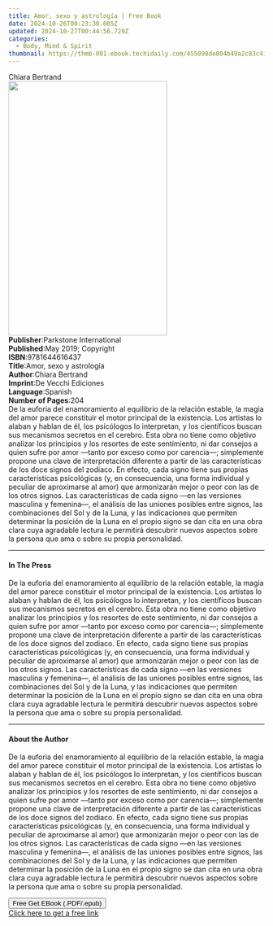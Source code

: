```yaml
---
title: Amor, sexo y astrología | Free Book
date: 2024-10-26T00:23:30.085Z
updated: 2024-10-27T00:44:56.729Z
categories:
  - Body, Mind & Spirit
thumbnail: https://thmb-001-ebook.techidaily.com/455098de804b49a2c83c412acb638b628252254151b7c0de46ab32b0a09a3a41.jpg
---
```

<main id="book-container">
  <div class="flex flex-col">
    <div class="book-brief flex-1 py-6 px-4 sm:p-6 md:py-10 md:px-8">
      <!-- brief-->
      <div class="book-brief-main">Chiara Bertrand</div>
    </div>
    <div
      class="book-meta-info flex-1 grid gap-4 col-start-1 col-end-3 row-start-1 sm:mb-6 sm:grid-cols-4 lg:gap-6 lg:col-start-2 lg:row-end-6 lg:row-span-6 lg:mb-0"
    >
      <div
        class="book-meta-info-left place-content-center mt-4 p-4 text-sm leading-6 col-start-2 col-span-2 dark:text-slate-400"
      >
        <img
          class="w-full h-500 object-cover rounded-lg sm:h-255 sm:col-span-2 lg:col-span-full"
          src="https://img-001-ebook.techidaily.com/b11c23a8ca54d462214d76ebb5b1c73911e2fd67631f7a385649f047f39d3553.jpg"
          alt=""
          width="312"
          height="500"
        />
      </div>
      <div
        class="book-meta-info-right mt-2 col-start-1 row-start-2 col-span-3 self-center"
      >
        <!-- meta data  -->
        <div class="flex flex-col px-4 md:px-8">
          <div class="flex-1">
            <strong>Publisher</strong>:<span class="px-2"
              >Parkstone International</span
            >
          </div>
          <div class="flex-1">
            <strong>Published</strong>:<span class="px-2"
              >May 2019; Copyright</span
            >
          </div>
          <div class="flex-1">
            <strong>ISBN</strong>:<span class="px-2">9781644616437</span>
          </div>
          <div class="flex-1">
            <strong>Title</strong>:<span class="px-2"
              >Amor, sexo y astrología</span
            >
          </div>
          <div class="flex-1">
            <strong>Author</strong>:<span class="px-2">Chiara Bertrand</span>
          </div>
          <div class="flex-1">
            <strong>Imprint</strong>:<span class="px-2"
              >De Vecchi Ediciones</span
            >
          </div>
          <div class="flex-1">
            <strong>Language</strong>:<span class="px-2">Spanish</span>
          </div>
          <div class="flex-1">
            <strong>Number of Pages</strong>:<span class="px-2">204</span>
          </div>
        </div>
      </div>
    </div>
    <div class="book-description flex-1 py-6 px-4 sm:p-6 md:py-10 md:px-8">
      <div class="book-description-main">
        <div accordion-content="" id="description">
          De la euforia del enamoramiento al equilibrio de la relación estable,
          la magia del amor parece constituir el motor principal de la
          existencia. Los artistas lo alaban y hablan de él, los psicólogos lo
          interpretan, y los científicos buscan sus mecanismos secretos en el
          cerebro. Esta obra no tiene como objetivo analizar los principios y
          los resortes de este sentimiento, ni dar consejos a quien sufre por
          amor —tanto por exceso como por carencia—; simplemente propone una
          clave de interpretación diferente a partir de las características de
          los doce signos del zodiaco. En efecto, cada signo tiene sus propias
          características psicológicas (y, en consecuencia, una forma individual
          y peculiar de aproximarse al amor) que armonizarán mejor o peor con
          las de los otros signos. Las características de cada signo —en las
          versiones masculina y femenina—, el análisis de las uniones posibles
          entre signos, las combinaciones del Sol y de la Luna, y las
          indicaciones que permiten determinar la posición de la Luna en el
          propio signo se dan cita en una obra clara cuya agradable lectura le
          permitirá descubrir nuevos aspectos sobre la persona que ama o sobre
          su propia personalidad.
        </div>
        <div class="accordion-fader"></div>
      </div>
    </div>
    <div class="book-excerpts flex-1 py-6 px-4 sm:p-6 md:py-10 md:px-8">
      <!-- excerpts-->
      <div class="book-excerpts-main">
        <hr />
        <h4 class="placeholder placeholder-heading">
          <span>In The Press</span>
        </h4>
        <p>
          De la euforia del enamoramiento al equilibrio de la relación estable,
          la magia del amor parece constituir el motor principal de la
          existencia. Los artistas lo alaban y hablan de él, los psicólogos lo
          interpretan, y los científicos buscan sus mecanismos secretos en el
          cerebro. Esta obra no tiene como objetivo analizar los principios y
          los resortes de este sentimiento, ni dar consejos a quien sufre por
          amor —tanto por exceso como por carencia—; simplemente propone una
          clave de interpretación diferente a partir de las características de
          los doce signos del zodiaco. En efecto, cada signo tiene sus propias
          características psicológicas (y, en consecuencia, una forma individual
          y peculiar de aproximarse al amor) que armonizarán mejor o peor con
          las de los otros signos. Las características de cada signo —en las
          versiones masculina y femenina—, el análisis de las uniones posibles
          entre signos, las combinaciones del Sol y de la Luna, y las
          indicaciones que permiten determinar la posición de la Luna en el
          propio signo se dan cita en una obra clara cuya agradable lectura le
          permitirá descubrir nuevos aspectos sobre la persona que ama o sobre
          su propia personalidad.
        </p>
      </div>
    </div>
    <div class="book-about-author flex-1 py-6 px-4 sm:p-6 md:py-10 md:px-8">
      <!-- about author-->
      <div class="book-main-author-main">
        <hr />
        <h4 class="placeholder placeholder-heading">
          <span>About the Author</span>
        </h4>
        <p>
          De la euforia del enamoramiento al equilibrio de la relación estable,
          la magia del amor parece constituir el motor principal de la
          existencia. Los artistas lo alaban y hablan de él, los psicólogos lo
          interpretan, y los científicos buscan sus mecanismos secretos en el
          cerebro. Esta obra no tiene como objetivo analizar los principios y
          los resortes de este sentimiento, ni dar consejos a quien sufre por
          amor —tanto por exceso como por carencia—; simplemente propone una
          clave de interpretación diferente a partir de las características de
          los doce signos del zodiaco. En efecto, cada signo tiene sus propias
          características psicológicas (y, en consecuencia, una forma individual
          y peculiar de aproximarse al amor) que armonizarán mejor o peor con
          las de los otros signos. Las características de cada signo —en las
          versiones masculina y femenina—, el análisis de las uniones posibles
          entre signos, las combinaciones del Sol y de la Luna, y las
          indicaciones que permiten determinar la posición de la Luna en el
          propio signo se dan cita en una obra clara cuya agradable lectura le
          permitirá descubrir nuevos aspectos sobre la persona que ama o sobre
          su propia personalidad.
        </p>
      </div>
    </div>
    <div class="book-free-get flex-1 py-6 px-4 sm:p-6 md:py-10 md:px-8">
      <button
        id="btn-free-get"
        class="bg-blue-500 hover:bg-blue-700 text-white font-bold py-2 px-4 rounded"
      >
        Free Get EBook (.PDF/.epub)
      </button>
      <div id="countdown-display" class="px-2 text-lg mt-2"></div>
      <a
        id="free-link"
        class="hidden bg-blue-500 hover:bg-blue-700 text-white font-bold py-2 px-4 rounded"
        href="https://www.ebooks.com/en-us/book/209824378/amor-sexo-y-astrolog-a/chiara-bertrand/"
        target="_blank"
        >Click here to get a free link</a
      >
    </div>
    <script>
      let countdownTime = 0;
      let countdownInterval = null;
      document
        .getElementById('btn-free-get')
        .addEventListener('click', startCountdown);
      function startCountdown() {
        countdownTime = new Date().getTime() + 60000 * 3;
        countdownInterval = setInterval(updateCountdown, 1000);
        document.getElementById('btn-free-get').disabled = true;
        document
          .getElementById('btn-free-get')
          .classList.add('bg-gray-500', 'cursor-not-allowed');
      }
      function updateCountdown() {
        let currentTime = new Date().getTime();
        let timeLeft = countdownTime - currentTime;
        let secondsLeft = Math.floor(timeLeft / 1000);
        document.getElementById('countdown-display').innerHTML =
          `Remaining time: ${secondsLeft} seconds.`;
        if (secondsLeft <= 0) {
          clearInterval(countdownInterval);
          document.getElementById('btn-free-get').classList.add('hidden');
          document.getElementById('free-link').classList.remove('hidden');
          document.getElementById('countdown-display').innerHTML = '';
        }
      }
    </script>
  </div>
</main>

<ins class="adsbygoogle"
      style="display:block"
      data-ad-client="ca-pub-7571918770474297"
      data-ad-slot="8358498916"
      data-ad-format="auto"
      data-full-width-responsive="true"></ins>
    
